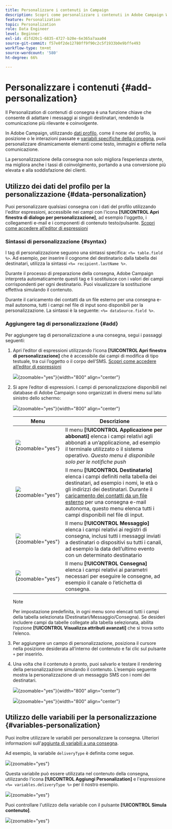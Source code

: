 ```yaml
---
title: Personalizzare i contenuti in Campaign
description: Scopri come personalizzare i contenuti in Adobe Campaign Web
feature: Personalization
topic: Personalization
role: Data Engineer
level: Beginner
exl-id: d1fd20c1-6835-4727-b20e-6e365a7aaa04
source-git-commit: f57e0f2de12780ff9f90c2c5f1933b0e9bffe493
workflow-type: tm+mt
source-wordcount: '580'
ht-degree: 66%

---
```



# Personalizzare i contenuti {#add-personalization}

Il Personalization di contenuti di consegna è una funzione chiave che consente di adattare i messaggi ai singoli destinatari, rendendo la comunicazione più rilevante e coinvolgente.

In Adobe Campaign, utilizzando [dati profilo](#data-personalization), come il nome del profilo, la posizione o le interazioni passate e [variabili specifiche della consegna](#variables-personalization), puoi personalizzare dinamicamente elementi come testo, immagini e offerte nella comunicazione.

La personalizzazione della consegna non solo migliora l’esperienza utente, ma migliora anche i tassi di coinvolgimento, portando a una conversione più elevata e alla soddisfazione dei clienti.

## Utilizzo dei dati del profilo per la personalizzazione {#data-personalization}

Puoi personalizzare qualsiasi consegna con i dati del profilo utilizzando l&#39;editor espressioni, accessibile nei campi con l&#39;icona **[!UICONTROL Apri finestra di dialogo per personalizzazione]**, ad esempio l&#39;oggetto, i collegamenti e-mail e i componenti di contenuto testo/pulsante. [Scopri come accedere all’editor di espressioni](gs-personalization.md/#access)

### Sintassi di personalizzazione {#syntax}

I tag di personalizzazione seguono una sintassi specifica: `<%= table.field %>`. Ad esempio, per inserire il cognome del destinatario dalla tabella dei destinatari, utilizza la sintassi `<%= recipient.lastName %>`.

Durante il processo di preparazione della consegna, Adobe Campaign interpreta automaticamente questi tag e li sostituisce con i valori dei campi corrispondenti per ogni destinatario. Puoi visualizzare la sostituzione effettiva simulando il contenuto.

Durante il caricamento dei contatti da un file esterno per una consegna e-mail autonoma, tutti i campi nel file di input sono disponibili per la personalizzazione. La sintassi è la seguente: `<%= dataSource.field %>`.

### Aggiungere tag di personalizzazione {#add}

Per aggiungere tag di personalizzazione a una consegna, segui i passaggi seguenti:

1. Apri l’editor di espressioni utilizzando l’icona **[!UICONTROL Apri finestra di personalizzazione]** che è accessibile dai campi di modifica di tipo testuale, tra cui l’oggetto o il corpo dell’SMS. [Scopri come accedere all’editor di espressioni](gs-personalization.md/#access)

   ![](assets/perso-access.png){zoomable="yes"}{width="800" align="center"}

1. Si apre l’editor di espressioni. I campi di personalizzazione disponibili nel database di Adobe Campaign sono organizzati in diversi menu sul lato sinistro dello schermo:

   ![](assets/perso-insert-field.png){zoomable="yes"}{width="800" align="center"}

   | Menu | Descrizione |
   |-----|------------|
   | ![](assets/do-not-localize/perso-subscribers-menu.png){zoomable="yes"} | Il menu **[!UICONTROL Applicazione per abbonati]** elenca i campi relativi agli abbonati a un’applicazione, ad esempio il terminale utilizzato o il sistema operativo. *Questo menu è disponibile solo per le notifiche push* |
   | ![](assets/do-not-localize/perso-recipients-menu.png){zoomable="yes"} | Il menu **[!UICONTROL Destinatario]** elenca i campi definiti nella tabella dei destinatari, ad esempio i nomi, le età o gli indirizzi dei destinatari. Durante il [caricamento dei contatti da un file esterno](../audience/file-audience.md) per una consegna e-mail autonoma, questo menu elenca tutti i campi disponibili nel file di input. |
   | ![](assets/do-not-localize/perso-message-menu.png){zoomable="yes"} | Il menu **[!UICONTROL Messaggio]** elenca i campi relativi ai registri di consegna, inclusi tutti i messaggi inviati a destinatari o dispositivi su tutti i canali, ad esempio la data dell’ultimo evento con un determinato destinatario |
   | ![](assets/do-not-localize/perso-delivery-menu.png){zoomable="yes"} | Il menu **[!UICONTROL Consegna]** elenca i campi relativi ai parametri necessari per eseguire le consegne, ad esempio il canale o l’etichetta di consegna. |

   >[!NOTE]
   >
   >Per impostazione predefinita, in ogni menu sono elencati tutti i campi della tabella selezionata (Destinatari/Messaggio/Consegna). Se desideri includere campi da tabelle collegate alla tabella selezionata, abilita l’opzione **[!UICONTROL Visualizza attributi avanzati]** che si trova sotto l’elenco.

1. Per aggiungere un campo di personalizzazione, posiziona il cursore nella posizione desiderata all’interno del contenuto e fai clic sul pulsante `+` per inserirlo.

1. Una volta che il contenuto è pronto, puoi salvarlo e testare il rendering della personalizzazione simulando il contenuto. L’esempio seguente mostra la personalizzazione di un messaggio SMS con i nomi dei destinatari.

   ![](assets/perso-preview1.png){zoomable="yes"}{width="800" align="center"}

   ![](assets/perso-preview2.png){zoomable="yes"}{width="800" align="center"}

## Utilizzo delle variabili per la personalizzazione {#variables-personalization}

Puoi inoltre utilizzare le variabili per personalizzare la consegna.
Ulteriori informazioni sull&#39;[aggiunta di variabili a una consegna](../advanced-settings/delivery-settings.md#variables-delivery).

Ad esempio, la variabile `deliveryType` è definita come segue.

![](assets/variables-deliveryType.png){zoomable="yes"}

Questa variabile può essere utilizzata nel contenuto della consegna, utilizzando l&#39;icona **[!UICONTROL Aggiungi Personalization]** e l&#39;espressione `<%= variables.deliveryType %>` per il nostro esempio.

![](assets/variables-perso.png){zoomable="yes"}

Puoi controllare l&#39;utilizzo della variabile con il pulsante **[!UICONTROL Simula contenuto]**.

![](assets/variables-simulate.png){zoomable="yes"}
